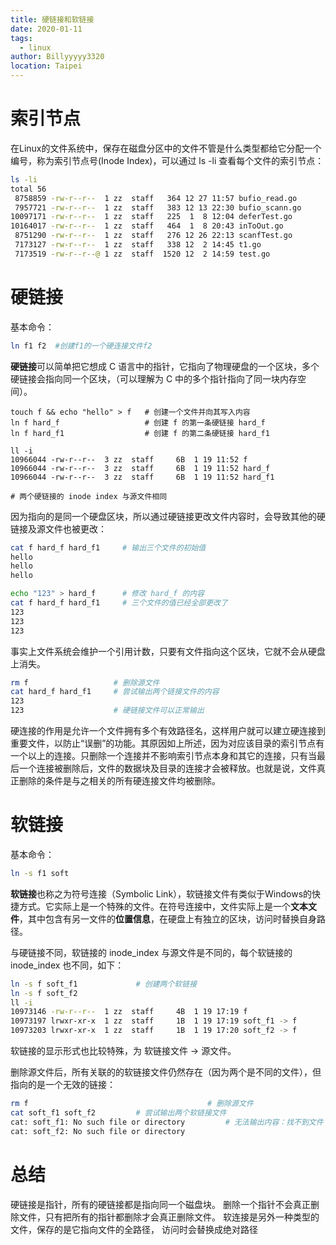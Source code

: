 ```yaml
---
title: 硬链接和软链接
date: 2020-01-11
tags: 
  - linux
author: Billyyyyy3320
location: Taipei  
---
```




# 索引节点

在Linux的文件系统中，保存在磁盘分区中的文件不管是什么类型都给它分配一个编号，称为索引节点号(Inode Index)，可以通过 ls -li 查看每个文件的索引节点：

```sh
ls -li
total 56
 8758859 -rw-r--r--  1 zz  staff   364 12 27 11:57 bufio_read.go
 7957721 -rw-r--r--  1 zz  staff   383 12 13 22:30 bufio_scann.go
10097171 -rw-r--r--  1 zz  staff   225  1  8 12:04 deferTest.go
10164017 -rw-r--r--  1 zz  staff   464  1  8 20:43 inToOut.go
 8751290 -rw-r--r--  1 zz  staff   276 12 26 22:13 scanfTest.go
 7173127 -rw-r--r--  1 zz  staff   338 12  2 14:45 t1.go
 7173519 -rw-r--r--@ 1 zz  staff  1520 12  2 14:59 test.go
```



# 硬链接

基本命令：

```sh
ln f1 f2  #创建f1的一个硬连接文件f2
```



**硬链接**可以简单把它想成 C 语言中的指针，它指向了物理硬盘的一个区块，多个硬链接会指向同一个区块，（可以理解为 C 中的多个指针指向了同一块内存空间）。

```shell
touch f && echo "hello" > f   # 创建一个文件并向其写入内容
ln f hard_f                   # 创建 f 的第一条硬链接 hard_f
ln f hard_f1                  # 创建 f 的第二条硬链接 hard_f1

ll -i
10966044 -rw-r--r--  3 zz  staff     6B  1 19 11:52 f
10966044 -rw-r--r--  3 zz  staff     6B  1 19 11:52 hard_f
10966044 -rw-r--r--  3 zz  staff     6B  1 19 11:52 hard_f1

# 两个硬链接的 inode index 与源文件相同
```



因为指向的是同一个硬盘区块，所以通过硬链接更改文件内容时，会导致其他的硬链接及源文件也被更改：

```sh
cat f hard_f hard_f1     # 输出三个文件的初始值
hello
hello
hello

echo "123" > hard_f      # 修改 hard_f 的内容
cat f hard_f hard_f1     # 三个文件的值已经全部更改了
123
123
123
```



事实上文件系统会维护一个引用计数，只要有文件指向这个区块，它就不会从硬盘上消失。

```sh
rm f                   # 删除源文件
cat hard_f hard_f1     # 尝试输出两个链接文件的内容
123
123                    # 硬链接文件可以正常输出

```



硬连接的作用是允许一个文件拥有多个有效路径名，这样用户就可以建立硬连接到重要文件，以防止“误删”的功能。其原因如上所述，因为对应该目录的索引节点有一个以上的连接。只删除一个连接并不影响索引节点本身和其它的连接，只有当最后一个连接被删除后，文件的数据块及目录的连接才会被释放。也就是说，文件真正删除的条件是与之相关的所有硬连接文件均被删除。



# 软链接

基本命令：

```sh
ln -s f1 soft
```

**软链接**也称之为符号连接（Symbolic Link），软链接文件有类似于Windows的快捷方式。它实际上是一个特殊的文件。在符号连接中，文件实际上是一个**文本文件**，其中包含有另一文件的**位置信息**，在硬盘上有独立的区块，访问时替换自身路径。

与硬链接不同，软链接的 inode_index 与源文件是不同的，每个软链接的  inode_index 也不同，如下： 

```sh
ln -s f soft_f1				# 创建两个软链接
ln -s f soft_f2
ll -i
10973146 -rw-r--r--  1 zz  staff     4B  1 19 17:19 f
10973197 lrwxr-xr-x  1 zz  staff     1B  1 19 17:19 soft_f1 -> f
10973203 lrwxr-xr-x  1 zz  staff     1B  1 19 17:20 soft_f2 -> f
```

软链接的显示形式也比较特殊，为 软链接文件 -> 源文件。



删除源文件后，所有关联的的软链接文件仍然存在（因为两个是不同的文件），但指向的是一个无效的链接：

```sh
rm f										# 删除源文件
cat soft_f1 soft_f2			# 尝试输出两个软链接文件
cat: soft_f1: No such file or directory			# 无法输出内容：找不到文件
cat: soft_f2: No such file or directory
```



# 总结

硬链接是指针，所有的硬链接都是指向同一个磁盘块。 删除一个指针不会真正删除文件，只有把所有的指针都删除才会真正删除文件。 软连接是另外一种类型的文件，保存的是它指向文件的全路径， 访问时会替换成绝对路径

